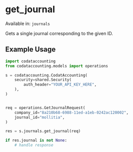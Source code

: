 # get_journal
Available in: `journals`

Gets a single journal corresponding to the given ID.

## Example Usage
```python
import codataccounting
from codataccounting.models import operations

s = codataccounting.CodatAccounting(
    security=shared.Security(
        auth_header="YOUR_API_KEY_HERE",
    ),
)


req = operations.GetJournalRequest(
    company_id="8a210b68-6988-11ed-a1eb-0242ac120002",
    journal_id="mollitia",
)

res = s.journals.get_journal(req)

if res.journal is not None:
    # handle response
```